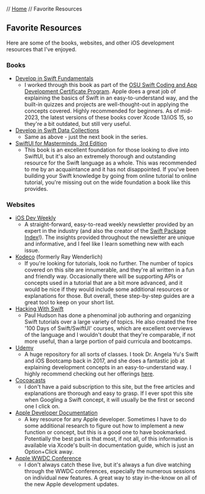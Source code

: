 // [Home](index.md) // Favorite Resources

## Favorite Resources

Here are some of the books, websites, and other iOS development resources that I've enjoyed.

### Books
- [Develop in Swift Fundamentals](https://books.apple.com/us/book/develop-in-swift-fundamentals/id1556365994)
  - I worked through this book as part of the [OSU Swift Coding and App Development Certificate Program](course-work/osu-coding-curriculum.md). Apple does a great job of explaining the basics of Swift in an easy-to-understand way, and the built-in quizzes and projects are well-thought-out in applying the concepts covered. Highly recommended for beginners. As of mid-2023, the latest versions of these books cover Xcode 13/iOS 15, so they're a bit outdated, but still very useful.
- [Develop in Swift Data Collections](https://books.apple.com/us/book/develop-in-swift-data-collections/id1581183203)
  - Same as above - just the next book in the series.
- [SwiftUI for Masterminds, 3rd Edition](https://www.formasterminds.com/swiftui_for_masterminds_3rd_edition/)
  - This book is an excellent foundation for those looking to dive into SwiftUI, but it's also an extremely thorough and outstanding resource for the Swift language as a whole. This was recommended to me by an acquaintance and it has not disappointed. If you've been building your Swift knowledge by going from online tutorial to online tutorial, you're missing out on the wide foundation a book like this provides.

### Websites
- [iOS Dev Weekly](https://iosdevweekly.com/)
  - A straight-forward, easy-to-read weekly newsletter provided by an expert in the industry (and also the creator of the [Swift Package Index](https://swiftpackageindex.com/)!). The insights provided throughout the newsletter are unique and informative, and I feel like I learn something new with each issue.
- [Kodeco](https://www.raywenderlich.com/) (formerly Ray Wenderlich)
  - If you're looking for tutorials, look no further. The number of topics covered on this site are innumerable, and they're all written in a fun and friendly way. Occasionally there will be supporting APIs or concepts used in a tutorial that are a bit more advanced, and it would be nice if they would include some additional resources or explanations for those. But overall, these step-by-step guides are a great tool to keep on your short list.
- [Hacking With Swift](https://www.hackingwithswift.com/)
  - Paul Hudson has done a phenominal job authoring and organizing Swift tutorials over a large variety of topics. He also created the free '100 Days of Swift/SwiftUI' courses, which are excellent overviews of the language and I wouldn't doubt that they're comparable, if not more useful, than a large portion of paid curricula and bootcamps.
- [Udemy](https://www.udemy.com/)
  - A huge repository for all sorts of classes. I took Dr. Angela Yu's Swift and iOS Bootcamp back in 2017, and she does a fantastic job at explaining development concepts in an easy-to-understand way. I highly recommend checking out her offerings [here](https://www.udemy.com/user/4b4368a3-b5c8-4529-aa65-2056ec31f37e/).
- [Cocoacasts](https://cocoacasts.com/)
  - I don't have a paid subscription to this site, but the free articles and explanations are thorough and easy to grasp. If I ever spot this site when Googling a Swift concept, it will usually be the first or second one I click on.
- [Apple Developer Documentation](https://developer.apple.com/documentation)
  - A key resource for any Apple developer. Sometimes I have to do some additional research to figure out how to implement a new function or concept, but this is a good one to have bookmarked. Potentially the best part is that most, if not all, of this information is available via Xcode's built-in documentation guide, which is just an Option+Click away.
- [Apple WWDC Conference](https://developer.apple.com/videos/)
  - I don't always catch these live, but it's always a fun dive watching through the WWDC conferences, especially the numerous sessions on individual new features. A great way to stay in-the-know on all of the new Apple development updates.
